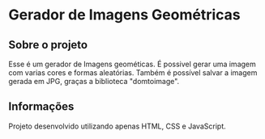 # Gerador de Imagens Geométricas

## Sobre o projeto
Esse é um gerador de Imagens geométicas. É possivel gerar uma imagem com varias cores e formas aleatórias. Também é possível salvar a imagem gerada em JPG, graças a biblioteca "domtoimage".

## Informações
Projeto desenvolvido utilizando apenas HTML, CSS e JavaScript.